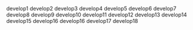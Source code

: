 develop1
develop2
develop3
develop4
develop5
develop6
develop7
develop8
develop9
develop10
develop11
develop12
develop13
develop14
develop15
develop16
develop16
develop17
develop18
